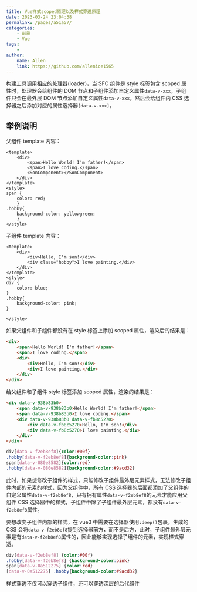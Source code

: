 ```yaml
---
title: Vue样式scoped原理以及样式穿透原理
date: 2023-03-24 23:04:38
permalink: /pages/a51a57/
categories:
    - 前端
    - Vue
tags:
    -
author:
    name: Allen
    link: https://github.com/allenice1565
---
```


构建工具调用相应的处理器(loader)，当 SFC 组件是 style 标签包含 scoped 属性时，处理器会给组件的 DOM 节点和子组件添加自定义属性`data-v-xxx`，子组件只会在最外层 DOM 节点添加自定义属性`data-v-xxx`，然后会给组件内 CSS 选择器之后添加对应的属性选择器`[data-v-xxx]`。

## 举例说明

父组件 template 内容：

```Vue
<template>
    <div>
        <span>Hello World! I'm father!</span>
        <span>I love coding.</span>
        <SonComponent></SonComponent>
    </div>
</template>
<style>
span {
    color: red;
    }
.hobby{
    background-color: yellowgreen;
    }
</style>
```

子组件 template 内容：

```Vue
<template>
    <div>
        <div>Hello, I'm son!</div>
        <div class="hobby">I love painting.</div>
    </div>
</template>
<style>
div {
    color: blue;
}
.hobby{
    background-color: pink;
}

</style>
```

如果父组件和子组件都没有在 style 标签上添加 scoped 属性，渲染后的结果是：

```HTML
<div>
    <span>Hello World! I'm father!</span>
    <span>I love coding.</span>
    <div>
        <div>Hello, I'm son!</div>
        <div>I love painting.</div>
    </div>
</div>
```

给父组件和子组件 style 标签添加 scoped 属性，渲染的结果是：

```HTML
<div data-v-938b83b0>
    <span data-v-938b83b0>Hello World! I'm father!</span>
    <span data-v-938b83b0>I love coding.</span>
    <div data-v-938b83b0 data-v-fb8c5270>
        <div data-v-fb8c5270>Hello, I'm son!</div>
        <div data-v-fb8c5270>I love painting.</div>
    </div>
</div>
```

```CSS
div[data-v-f2eb8ef8]{color:#00f}
.hobby[data-v-f2eb8ef8]{background-color:pink}
span[data-v-080e8582]{color:red}
.hobby[data-v-080e8582]{background-color:#9acd32}
```

此时，如果想修改子组件的样式，只能修改子组件最外层元素样式，无法修改子组件内部的元素的样式，因为父组件中，所有 CSS 选择器的后面都添加了父组件的自定义属性`data-v-f2eb8ef8`，只有拥有属性`data-v-f2eb8ef8`的元素才能应用父组件 CSS 选择器中的样式，子组件中除了子组件最外层元素，都没有`data-v-f2eb8ef8`属性。

要想改变子组件内部的样式，在 vue3 中需要在选择器使用`:deep()`包裹，生成的 CSS 会将`data-v-f2eb8ef8`提到选择器前方，而不是后方，此时，子组件最外层元素是有`data-v-f2eb8ef8`属性的，因此能够实现选择子组件的元素，实现样式穿透。

```CSS
div[data-v-f2eb8ef8] {color:#00f}
.hobby[data-v-f2eb8ef8] {background-color:pink}
span[data-v-0a512275] {color:red}
[data-v-0a512275] .hobby{background-color:#9acd32}
```

样式穿透不仅可以穿透子组件，还可以穿透深层的后代组件
